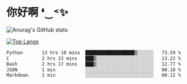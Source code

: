 # 你好啊 ❛‿˂✨

![Anurag's GitHub stats](https://github-readme-stats.vercel.app/api?username=ZombieFly&count_private=true&show_icons=true)

[![Top Langs](https://github-readme-stats.vercel.app/api/top-langs/?username=ZombieFly&layout=compact&count_private=true&hide=Ruby,makefile)](https://github.com/anuraghazra/github-readme-stats)

<!--START_SECTION:waka-->

```txt
Python       13 hrs 10 mins  ██████████████████▒░░░░░░   73.59 %
C            2 hrs 22 mins   ███▒░░░░░░░░░░░░░░░░░░░░░   13.22 %
Bash         2 hrs 17 mins   ███▒░░░░░░░░░░░░░░░░░░░░░   12.77 %
JSON         1 min           ░░░░░░░░░░░░░░░░░░░░░░░░░   00.18 %
Markdown     1 min           ░░░░░░░░░░░░░░░░░░░░░░░░░   00.12 %
```

<!--END_SECTION:waka-->
